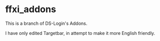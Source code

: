 # ffxi_addons
This is a branch of DS-Login's Addons.

I have only edited Targetbar, in attempt to make it more English friendly.
